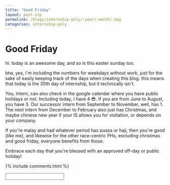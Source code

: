 ```yaml
---
title: "Good Friday"
layout: post-itp
permalink: /blogs/internship-poly/:year/:month/:day
categories: internship-poly
---
```

# Good Friday

hi. today is an awesome day, and so is this easter sunday too.

btw, yes, i'm including the numbers for weekdays without work, just for the sake of easily keeping track of the days when creating this blog. this means that today is the 30th day of internship, but it technically isn't.

You, intern, can also check in the google calendar where you have public holidays or not. Including today, I have 4 😎. If you are from June to August, you have 3. Our successor intern from September to November, well, has 1. The next intern from December to February also just has Christmas, and maybe chinese new year if your IS allows you for visitation, or depends on your company. 

If you're malay and had whatever period has puasa or haji, then you're good (like me), and likewise for the other race-centric PHs, excluding christmas and good friday, everyone benefits from those.

Embrace each day that you're blessed with an approved off-day or public holiday!

{% include comments.html %}

<input id="password-input" type="password" class="text-secret" onkeyup="unlock()">

<span class="disable-selection" id="truth" style="display:block;"></span>
